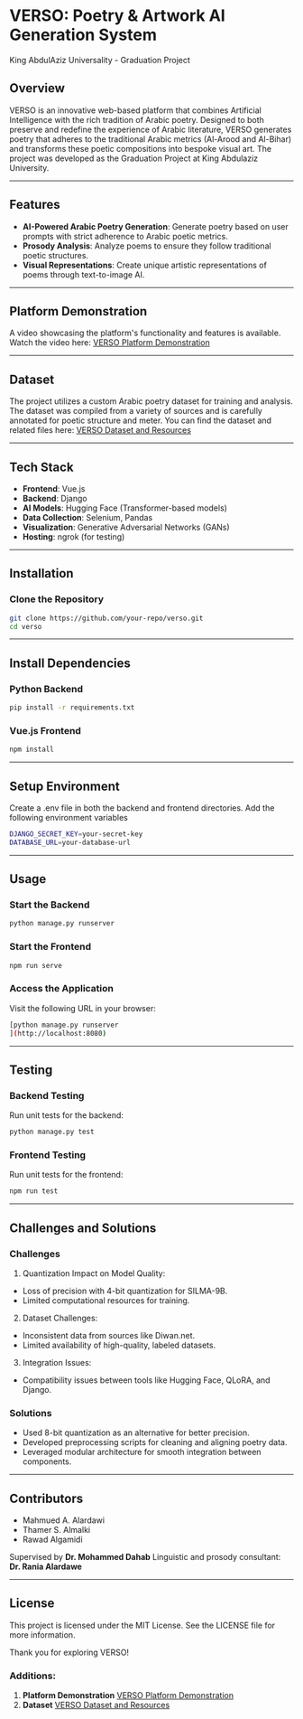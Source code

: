 # VERSO: Poetry & Artwork AI Generation System
 King AbdulAziz Universality - Graduation Project

## Overview
VERSO is an innovative web-based platform that combines Artificial Intelligence with the rich tradition of Arabic poetry. Designed to both preserve and redefine the experience of Arabic literature, VERSO generates poetry that adheres to the traditional Arabic metrics (Al-Arood and Al-Bihar) and transforms these poetic compositions into bespoke visual art. The project was developed as the Graduation Project at King Abdulaziz University.

---

## Features
- **AI-Powered Arabic Poetry Generation**: Generate poetry based on user prompts with strict adherence to Arabic poetic metrics.
- **Prosody Analysis**: Analyze poems to ensure they follow traditional poetic structures.
- **Visual Representations**: Create unique artistic representations of poems through text-to-image AI.

---

## Platform Demonstration
A video showcasing the platform's functionality and features is available. Watch the video here:
[VERSO Platform Demonstration](https://drive.google.com/drive/folders/1inscodaQr3BnO2pMziO6ZPm79E7PBIMS?usp=sharing)

---

## Dataset
The project utilizes a custom Arabic poetry dataset for training and analysis. The dataset was compiled from a variety of sources and is carefully annotated for poetic structure and meter. You can find the dataset and related files here:
[VERSO Dataset and Resources](https://drive.google.com/drive/folders/1inscodaQr3BnO2pMziO6ZPm79E7PBIMS?usp=sharing)

---

## Tech Stack
- **Frontend**: Vue.js
- **Backend**: Django
- **AI Models**: Hugging Face (Transformer-based models)
- **Data Collection**: Selenium, Pandas
- **Visualization**: Generative Adversarial Networks (GANs)
- **Hosting**: ngrok (for testing)

---

## Installation

### Clone the Repository
```bash
git clone https://github.com/your-repo/verso.git
cd verso
```

---

## Install Dependencies

### Python Backend
```bash
pip install -r requirements.txt
```

### Vue.js Frontend
```bash
npm install
```

---

## Setup Environment
Create a .env file in both the backend and frontend directories.
Add the following environment variables
```bash
DJANGO_SECRET_KEY=your-secret-key
DATABASE_URL=your-database-url
```

---

## Usage

### Start the Backend
```bash
python manage.py runserver
```

### Start the Frontend
```bash
npm run serve
```

### Access the Application
Visit the following URL in your browser:
```bash
[python manage.py runserver
](http://localhost:8080)
```

---

## Testing

### Backend Testing
Run unit tests for the backend:
```bash
python manage.py test
```

### Frontend Testing
Run unit tests for the frontend:
```bash
npm run test
```

---

## Challenges and Solutions

### Challenges
1. Quantization Impact on Model Quality:
 - Loss of precision with 4-bit quantization for SILMA-9B.
 - Limited computational resources for training.


2. Dataset Challenges:
 - Inconsistent data from sources like Diwan.net.
 - Limited availability of high-quality, labeled datasets.

   
3. Integration Issues:
 - Compatibility issues between tools like Hugging Face, QLoRA, and Django.

### Solutions
- Used 8-bit quantization as an alternative for better precision.
- Developed preprocessing scripts for cleaning and aligning poetry data.
- Leveraged modular architecture for smooth integration between components.

---

## Contributors
- Mahmued A. Alardawi
- Thamer S. Almalki
- Rawad Algamidi
  
Supervised by **Dr. Mohammed Dahab**
Linguistic and prosody consultant: **Dr. Rania Alardawe**

---

## License
This project is licensed under the MIT License. See the LICENSE file for more information.


Thank you for exploring VERSO!

### Additions:
1. **Platform Demonstration** [VERSO Platform Demonstration](https://drive.google.com/drive/folders/1inscodaQr3BnO2pMziO6ZPm79E7PBIMS?usp=sharing)
2. **Dataset** [VERSO Dataset and Resources](https://drive.google.com/drive/folders/1inscodaQr3BnO2pMziO6ZPm79E7PBIMS?usp=sharing)












